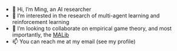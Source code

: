 - 👋 Hi, I’m Ming, an AI researcher
- 👀 I’m interested in the research of multi-agent learning and reinforcement learning
- 💞️ I’m looking to collaborate on empirical game theory, and most importantly, the [MALib](https://github.com/sjtu-marl/malib)
- 📫 You can reach me at my email (see my profile)

<!---
KornbergFresnel/KornbergFresnel is a ✨ special ✨ repository because its `README.md` (this file) appears on your GitHub profile.
You can click the Preview link to take a look at your changes.
--->
